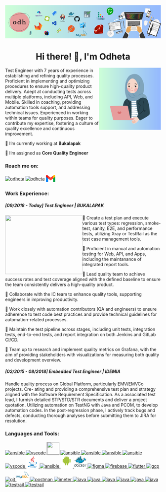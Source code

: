 <div align="center">
<img src="img/git-profile.png"/>
</div>

<h1 align="center">Hi there! 👋, I'm Odheta</h1>
<img align="right" alt="Coding" src="img/hijab-girl.png" width="200" height="200">

Test Engineer with 7 years of experience in establishing and refining quality processes. Proficient in implementing and optimizing procedures to ensure high-quality product delivery. Adept at conducting tests across multiple platforms, including API, Web, and Mobile. Skilled in coaching, providing automation tools support, and addressing technical issues. Experienced in working within teams for quality purposes. Eager to contribute my expertise, fostering a culture of quality excellence and continuous improvement.

🔭 I’m currently working at **Bukalapak**

🌱 I’m assigned as **Core Quality Engineer**

<h3 align="left">Reach me on:</h3>
<p align="left">
<a href="https://www.linkedin.com/in/odheta/" target="blank"><img align="center" src="https://raw.githubusercontent.com/rahuldkjain/github-profile-readme-generator/master/src/images/icons/Social/linked-in-alt.svg" alt="odheta" height="30" width="30" /></a>
<a href="https://instagram.com/odheta" target="blank"><img align="center" src="https://raw.githubusercontent.com/rahuldkjain/github-profile-readme-generator/master/src/images/icons/Social/instagram.svg" alt="odheta" height="30" width="40" /></a>
<a href="mailto:oodheta@gmail.com" target="blank"><img align="center" src="img/gmail.png" alt="odheta" height="30" width="30" /></a>
</p>

<h3 align="left">Work Experience:</h3>
<h5 align="left">[09/2018 - Today] Test Engineer | BUKALAPAK</h5>
<p align="left"> 

<img align="left" alt="" src="https://seeklogo.com/images/B/bukalapak-logo-00420188D0-seeklogo.com.png" width="250" height="190">

🌸 Create a test plan and execute various test types: regression, smoke-test, sanity,
E2E, and performance tests, utilizing Xray or TestRail as the test case management
tools.

🌸 Proficient in manual and automation testing for Web, API, and Apps, including
the maintanance of integrated report tools.

🌸 Lead quality team to achieve success rates and test coverage aligned with the
defined baseline to ensure the team consistently delivers a high-quality product.

🌸 Collaborate with the IC team to enhance quality tools, supporting engineers in
improving productivity.

🌸 Work closely with automation contributors (QA and engineers) to ensure adherence to test code best practices and provide technical guidelines for automation-related processes.

🌸 Maintain the test pipeline across stages, including unit tests, integration tests,
end-to-end tests, and report integration on both Jenkins and GitLab CI/CD.

🌸 Team up to research and implement quality metrics on Grafana, with the aim of providing stakeholders with visualizations for measuring both quality and development overview.
</p>

<h5 align="left">[02/2015 - 08/2018] Embedded Test Engineer | IDEMIA</h5>
<p align="left"> 

<img align="left" alt="" src="https://seeklogo.com/images/I/idemia-logo-6C15F40805-seeklogo.com.png">

Handle quality process on Global Platform, particularly EMV/EMVCo projects. Cre-
ating and providing a comprehensive test plan and strategy aligned with the Software
Requirement Specification. As a associated test lead, I furnish detailed STP/STD/STR
documents and deliver a project quotation. Utilizing automation on TestNG with Java
and PCOM, to develop automation codes. In the post-regression phase, I actively track bugs and defects, conducting thorough analyses before submitting them to JIRA for resolution.

<h3 align="left">Languages and Tools:</h3>
<p align="left"> 
<a href="" target="_blank" rel="noreferrer"> <img src="https://upload.wikimedia.org/wikipedia/commons/thumb/7/73/Ruby_logo.svg/396px-Ruby_logo.svg.png?20101129171534" alt="ansible" width="40" height="40"/> </a> 
<a href="" target="_blank" rel="noreferrer"> <img src="https://upload.wikimedia.org/wikipedia/commons/thumb/9/9a/Visual_Studio_Code_1.35_icon.svg/2048px-Visual_Studio_Code_1.35_icon.svg.png" alt="vscode" width="40" height="40"/> </a> 
<a href="" target="_blank" rel="noreferrer"> <img src="https://upload.wikimedia.org/wikipedia/commons/d/d5/Selenium_Logo.png" alt="" width="40" height="40"/> </a> 
<a href="" target="_blank" rel="noreferrer"> <img src="https://cdn.worldvectorlogo.com/logos/appium.svg" alt="ansible" width="40" height="40"/> </a> 
<a href="" target="_blank" rel="noreferrer"> <img src="https://cdn.worldvectorlogo.com/logos/gitlab.svg" alt="ansible" width="40" height="40"/> </a> 
<a href="" target="_blank" rel="noreferrer"> <img src="https://cdn.worldvectorlogo.com/logos/jenkins.svg" alt="ansible" width="60" height="40"/> </a> 
<a href="" target="_blank" rel="noreferrer"> <img src="https://cdn.worldvectorlogo.com/logos/jenkins.svg" alt="ansible" width="60" height="40"/> </a> 
<a href="" target="_blank" rel="noreferrer"> <img src="https://cdn.worldvectorlogo.com/logos/cucumber.svg" alt="vscode" width="40" height="40"/> </a> 
<a href="" target="_blank" rel="noreferrer"> <img src="https://raw.githubusercontent.com/devicons/devicon/master/icons/java/java-original.svg" alt="java" width="40" height="40"/> </a> 
<a href="" target="_blank" rel="noreferrer"> <img src="https://code.benco.io/icon-collection/azure-docs/ansible.svg" alt="ansible" width="40" height="40"/> </a> 
<a href="" target="_blank" rel="noreferrer"> <img src="https://raw.githubusercontent.com/devicons/devicon/master/icons/android/android-original-wordmark.svg" alt="android" width="40" height="40"/> </a>
<a href="" target="_blank" rel="noreferrer"> <img src="https://raw.githubusercontent.com/devicons/devicon/master/icons/docker/docker-original-wordmark.svg" alt="docker" width="40" height="40"/> </a>
<a href="" target="_blank" rel="noreferrer"> <img src="https://www.vectorlogo.zone/logos/figma/figma-icon.svg" alt="figma" width="40" height="40"/> </a> 
<a href="" target="_blank" rel="noreferrer"> <img src="https://www.vectorlogo.zone/logos/firebase/firebase-icon.svg" alt="firebase" width="40" height="40"/> </a> 
<a href="" target="_blank" rel="noreferrer"> <img src="https://www.vectorlogo.zone/logos/flutterio/flutterio-icon.svg" alt="flutter" width="40" height="40"/> </a> 
<a href="" target="_blank" rel="noreferrer"> <img src="https://www.vectorlogo.zone/logos/google_cloud/google_cloud-icon.svg" alt="gcp" width="40" height="40"/> </a> 
<a href="" target="_blank" rel="noreferrer"> <img src="https://www.vectorlogo.zone/logos/git-scm/git-scm-icon.svg" alt="git" width="40" height="40"/> </a> 
<a href="" target="_blank" rel="noreferrer"> <img src="https://raw.githubusercontent.com/devicons/devicon/master/icons/mysql/mysql-original-wordmark.svg" alt="mysql" width="40" height="40"/> </a> 
<a href="" target="_blank" rel="noreferrer"> <img src="https://www.vectorlogo.zone/logos/getpostman/getpostman-icon.svg" alt="postman" width="40" height="40"/> </a> 
<a href="" target="_blank" rel="noreferrer"> <img src="https://jmeter.apache.org/images/jmeter_square.svg" alt="jmeter" width="40" height="40"/> </a> 
<a href="" target="_blank" rel="noreferrer"> <img src="https://download.logo.wine/logo/Microsoft_Azure/Microsoft_Azure-Logo.wine.png" alt="java" width="60" height="40"/> </a> 
<a href="" target="_blank" rel="noreferrer"> <img src="https://cdn.worldvectorlogo.com/logos/github-icon-1.svg" alt="java" width="60" height="40"/> </a> 
<a href="" target="_blank" rel="noreferrer"> <img src="https://cdn.worldvectorlogo.com/logos/android-4.svg" alt="java" width="60" height="40"/> </a> 
<a href="" target="_blank" rel="noreferrer"> <img src="https://cdn.worldvectorlogo.com/logos/jira-1.svg" alt="java" width="60" height="40"/> </a> 
<a href="" target="_blank" rel="noreferrer"> <img src="https://cdn.worldvectorlogo.com/logos/chrome.svg" alt="java" width="60" height="40"/> </a> 
<a href="" target="_blank" rel="noreferrer"> <img src="https://cdn.worldvectorlogo.com/logos/confluence-1.svg" alt="java" width="0" height="40"/> </a> 
<a href="" target="_blank" rel="noreferrer"> <img src="https://media.gurock.com/gk-media/logos/testrail-logo-blue.png" alt="testrail" width="90" height="40"/> </a>
<a href="" target="_blank" rel="noreferrer"> <img src="https://cdn.worldvectorlogo.com/logos/grafana.svg" alt="testrail" width="40" height="40"/> </a>
</p>
